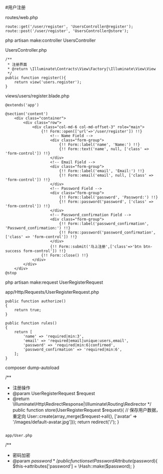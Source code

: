 #用户注册

routes/web.php
```
route::get('/user/register', 'UsersController@register');
route::post('/user/register', 'UsersController@store');
```

php artisan make:controller UsersController

UsersController.php
```
/**
 * 注册界面
 * @return \Illuminate\Contracts\View\Factory|\Illuminate\View\View
 */
public function register(){
    return view('users.register');
}
```

views/users/register.blade.php
```
@extends('app')

@section('content')
    <div class="container">
        <div class="row">
            <div class="col-md-6 col-md-offset-3" role="main">
                {!! Form::open(['url'=>'/user/register']) !!}
                    <!-- Name Field -->
                    <div class="form-group">
                        {!! Form::label('name', 'Name:') !!}
                        {!! Form::text('name', null, ['class' => 'form-control']) !!}
                    </div>
                    <!-- Email Field -->
                    <div class="form-group">
                        {!! Form::label('email', 'Email:') !!}
                        {!! Form::email('email', null, ['class' => 'form-control']) !!}
                    </div>
                    <!-- Password Field -->
                    <div class="form-group">
                        {!! Form::label('password', 'Password:') !!}
                        {!! Form::password('password', ['class' => 'form-control']) !!}
                    </div>
                    <!-- Password_confirmation Field -->
                    <div class="form-group">
                        {!! Form::label('password_confirmation', 'Password_confirmation:') !!}
                        {!! Form::password('password_confirmation', ['class' => 'form-control']) !!}
                    </div>
                    {!! Form::submit('马上注册',['class'=>'btn btn-success form-control']) !!}
                {!! Form::close() !!}
            </div>
        </div>
    </div>
@stop
```

php artisan make:request UserRegisterRequest

app/Http/Requests/UserRegisterRequest.php
```
public function authorize()
{
    return true;
}

public function rules()
{
    return [
        'name' => 'required|min:3',
        'email' => 'required|email|unique:users,email',
        'password' => 'required|min:6|confirmed',
        'password_confirmation' => 'required|min:6',
    ];
}
```

composer dump-autoload

/**
 * 注册操作
 * @param UserRegisterRequest $request
 * @return \Illuminate\Http\RedirectResponse|\Illuminate\Routing\Redirector
 */
public function store(UserRegisterRequest $request){
    // 保存用户数据，重定向
    User::create(array_merge($request->all(), ['avatar' => '/images/default-avatar.jpg']));
    return redirect('/');
}
```

app/User.php
```
/**
 * 密码加密
 * @param $password
 */
public function setPasswordAttribute($password){
    $this->attributes['password'] = \Hash::make($password);
}
```